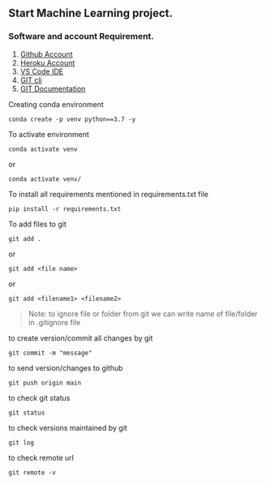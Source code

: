 ## Start Machine Learning project.

### Software and account Requirement.

1. [Github Account](https://github.com)
2. [Heroku Account](https://dashboard.heroku.com/login)
3. [VS Code IDE](https://code.visualstudio.com/download)
4. [GIT cli](https://git-scm.com/downloads)
5. [GIT Documentation](https://git-scm.com/docs/gittutorial)


Creating conda environment
```
conda create -p venv python==3.7 -y
```

To activate environment
```
conda activate venv
```
or
```
conda activate venv/
```

To install all requirements mentioned in requirements.txt file
```
pip install -r requirements.txt
```

To add files to git
```
git add .
```
or
```
git add <file name>
```
or
```
git add <filename1> <filename2>
```

> Note: to ignore file or folder from git we can write name of file/folder in .gitignore file

to create version/commit all changes by git
```
git commit -m "message"
```

to send version/changes to github
```
git push origin main
```

to check git status
```
git status
```

to check versions maintained by git
```
git log
```

to check remote url
```
git remote -v
```
